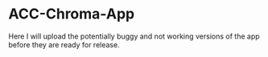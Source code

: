 # ACC-Chroma-App

Here I will upload the potentially buggy and not working versions of the app before they are ready for release.
